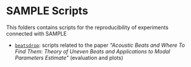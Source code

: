 # SAMPLE Scripts
This folders contains scripts for the reproducibility of experiments connected with SAMPLE
- [`beatsdrop`](beatsdrop): scripts related to the paper _"Acoustic Beats and Where To Find Them: Theory of Uneven Beats and Applications to Modal Parameters Estimate"_ (evaluation and plots)
